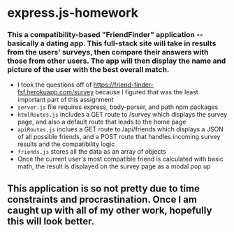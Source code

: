 # express.js-homework

### This a compatibility-based "FriendFinder" application -- basically a dating app. This full-stack site will take in results from the users' surveys, then compare their answers with those from other users. The app will then display the name and picture of the user with the best overall match.

* I took the questions off of https://friend-finder-fsf.herokuapp.com/survey because I figured that was the least important part of this assignment
* `server.js` file requires express, body-parser, and path npm packages
* `htmlRoutes.js` includes a GET route to /survey which displays the survey page, and also a default route that leads to the home page
* `apiRoutes.js` inclues a GET route to /api/friends which displays a JSON of all possible friends, and a POST route that handles incoming survey results and the compatibility logic
* `friends.js` stores all the data as an array of objects
* Once the current user's most compatible friend is calculated with basic math, the result is displayed on the survey page as a modal pop up

## This application is so not pretty due to time constraints and procrastination. Once I am caught up with all of my other work, hopefully this will look better.